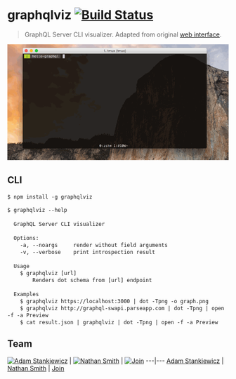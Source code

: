 # graphqlviz [![Build Status](https://travis-ci.org/sheerun/graphqlviz.svg?branch=master)](https://travis-ci.org/sheerun/graphqlviz)

> GraphQL Server CLI visualizer. Adapted from original [web interface](https://github.com/NathanRSmith/graphql-visualizer).

![](demo.gif)

## CLI

```
$ npm install -g graphqlviz
```

```
$ graphqlviz --help

  GraphQL Server CLI visualizer

  Options:
    -a, --noargs     render without field arguments
    -v, --verbose    print introspection result

  Usage
    $ graphqlviz [url]
        Renders dot schema from [url] endpoint

  Examples
    $ graphqlviz https://localhost:3000 | dot -Tpng -o graph.png
    $ graphqlviz http://graphql-swapi.parseapp.com | dot -Tpng | open -f -a Preview
    $ cat result.json | graphqlviz | dot -Tpng | open -f -a Preview

```

## Team

[![Adam Stankiewicz](https://avatars3.githubusercontent.com/u/292365?s=130)](https://sheerun.net) | [![Nathan Smith](https://avatars1.githubusercontent.com/u/1530197?s=130)](http://nathanrandal.com/) | [![Join](https://github.com/sheerun/graphqlviz/pulls)](https://avatars1.githubusercontent.com/u/0?s=130)
---|---
[Adam Stankiewicz](https://sheerun.net) | [Nathan Smith](http://nathanrandal.com/) | [Join](https://github.com/sheerun/graphqlviz/pulls)
